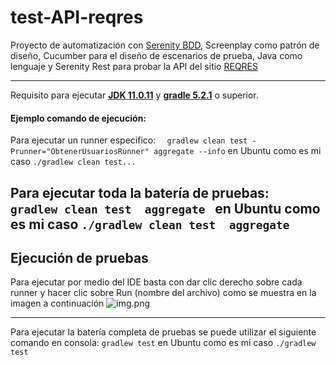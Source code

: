 # test-API-reqres

Proyecto de automatización con [Serenity BDD](https://serenity-bdd.github.io/docs/guide/user_guide_intro), Screenplay como patrón de diseño, Cucumber para el diseño de escenarios de 
prueba, Java como lenguaje y Serenity Rest para probar la API del sitio [REQRES](https://reqres.in)


---  

Requisito para ejecutar **[JDK 11.0.11](https://www.oracle.com/co/java/technologies/javase-jdk11-downloads.html)**
y **[gradle 5.2.1](https://gradle.org/install/)** o superior.

#### Ejemplo comando de ejecución:

Para ejecutar un runner específico:
```   gradlew clean test -Prunner="ObtenerUsuariosRunner" aggregate --info ``` en Ubuntu como es mi caso ```./gradlew clean test...```

Para ejecutar toda la batería de pruebas:
```   gradlew clean test  aggregate  ``` en Ubuntu como es mi caso ```./gradlew clean test  aggregate```
---  
## Ejecución de pruebas

Para ejecutar por medio del IDE basta con dar clic derecho sobre cada runner y hacer clic sobre Run (nombre del archivo)
como se muestra en la imagen a continuación
![img.png](img.png)

---
Para ejecutar la batería completa de pruebas se puede utilizar el siguiente comando en consola:
``` gradlew test ```  en Ubuntu como es mi caso ```./gradlew test```

